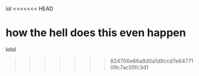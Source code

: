 lol
<<<<<<< HEAD

how the hell does this even happen
=======
lolol
>>>>>>> 824706e66a8d0a1d9ccd7e6477109c7ac55fc3d1
